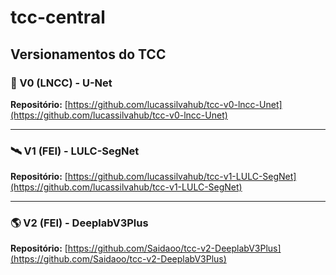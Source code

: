 # tcc-central

## Versionamentos do TCC

### 🧠 V0 (LNCC) - U-Net
**Repositório:** [https://github.com/lucassilvahub/tcc-v0-lncc-Unet](https://github.com/lucassilvahub/tcc-v0-lncc-Unet)

---

### 🛰️ V1 (FEI) - LULC-SegNet
**Repositório:** [https://github.com/lucassilvahub/tcc-v1-LULC-SegNet](https://github.com/lucassilvahub/tcc-v1-LULC-SegNet)

---

### 🌎 V2 (FEI) - DeeplabV3Plus
**Repositório:** [https://github.com/Saidaoo/tcc-v2-DeeplabV3Plus](https://github.com/Saidaoo/tcc-v2-DeeplabV3Plus)

